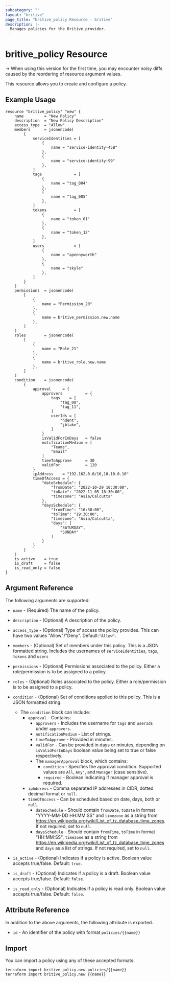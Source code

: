 ```yaml
---
subcategory: ""
layout: "britive"
page_title: "britive_policy Resource - britive"
description: |-
  Manages policies for the Britive provider.
---
```


# britive_policy Resource

-> When using this version for the first time, you may encounter noisy diffs caused by the reordering of resource argument values. 

This resource allows you to create and configure a policy.

## Example Usage

```hcl
resource "britive_policy" "new" {
    name         = "New Policy"
    description  = "New Policy Description"
    access_type  = "Allow"
    members      = jsonencode(
        {
            serviceIdentities = [
                {
                    name = "service-identity-45B"
                },
                {
                    name = "service-identity-99"
                },
            ]
            tags              = [
                {
                    name = "tag_004"
                },
                {
                    name = "tag_005"
                },
            ]
            tokens            = [
                {
                    name = "token_01"
                },
                {
                    name = "token_12"
                },
            ]
            users             = [
                {
                    name = "apennyworth"
                },
                {
                    name = "skyle"
                },
            ]
        }
    )
    permissions  = jsonencode(
        [
            {
                name = "Permission_20"
            },
            {
                name = britive_permission.new.name
            },
        ]
    )
    roles        = jsonencode(
        [
            {
                name = "Role_21"
            },
            {
                name = britive_role.new.name
            },
        ]
    )
    condition    = jsonencode(
        {
            approval     = {
                approvers          = {
                    tags    = [
                        "tag_08",
                        "tag_11",
                    ]
                    userIds = [
                        "hdent",
                        "jblake",
                    ]
                }
                isValidForInDays   = false
                notificationMedium = [
                    "Teams",
                    "Email"
                ]
                timeToApprove      = 30
                validFor           = 120
            }
            ipAddress    = "192.162.0.0/16,10.10.0.10"
            timeOfAccess = {
                "dateSchedule": {
                    "fromDate": "2022-10-29 10:30:00",
                    "toDate": "2022-11-05 18:30:00",
                    "timezone": "Asia/Calcutta"
                },
                "daysSchedule": {
                    "fromTime": "16:30:00",
                    "toTime": "19:30:00",
                    "timezone": "Asia/Calcutta",
                    "days": [
                        "SATURDAY",
                        "SUNDAY"
                    ]
                }
            }
        }
    )
    is_active    = true
    is_draft     = false
    is_read_only = false
}
```

## Argument Reference

The following arguments are supported:

* `name` - (Required) The name of the policy.

* `description` - (Optional) A description of the policy.

* `access_type` - (Optional) Type of access the policy provides. This can have two values "Allow"/"Deny". Default:`"Allow"`.

* `members` - (Optional) Set of members under this policy. This is a JSON formatted string. Includes the usernames of `serviceIdentities`, `tags`, `tokens` and `users`

* `permissions` - (Optional) Permissions associated to the policy. Either a role/permission is to be assigned to a policy.

* `roles` - (Optional) Roles associated to the policy. Either a role/permission is to be assigned to a policy.

* `condition` - (Optional) Set of conditions applied to this policy. This is a JSON formatted string.  
  * The `condition` block can include:
    * `approval` - Contains:
        * `approvers` - Includes the username for `tags` and `userIds` under `approvers`.
        * `notificationMedium` - List of strings.
        * `timeToApprove` - Provided in minutes.
        * `validFor` - Can be provided in days or minutes, depending on `isValidForInDays` boolean value being set to true or false respectively.
        * The `managerApproval` block, which contains:
            * `condition` - Specifies the approval condition. Supported values are `All`, `Any"`, and `Manager` (case sensitive).
            * `required` - Boolean indicating if manager approval is required.
    * `ipAddress` - Comma separated IP addresses in CIDR, dotted decimal format or `null`.
    * `timeOfAccess` - Can be scheduled based on date, days, both or `null`.
      * `dateSchedule` - Should contain `fromDate`, `toDate` in format "YYYY-MM-DD HH:MM:SS" and `timezone` as a string from https://en.wikipedia.org/wiki/List_of_tz_database_time_zones. If not required, set to `null`.
      * `daysSchedule` - Should contain `fromTime`, `toTime` in format "HH:MM:SS", `timezone` as a string from https://en.wikipedia.org/wiki/List_of_tz_database_time_zones and `days` as a list of strings. If not required, set to `null`.

* `is_active` - (Optional) Indicates if a policy is active. Boolean value accepts true/false. Default: `true`. 

* `is_draft` - (Optional) Indicates if a policy is a draft. Boolean value accepts true/false. Default: `false`.

* `is_read_only` - (Optional) Indicates if a policy is read only. Boolean value accepts true/false. Default: `false`.


## Attribute Reference

In addition to the above arguments, the following attribute is exported.

* `id` - An identifier of the policy with format `policies/{{name}}`

## Import

You can import a policy using any of these accepted formats:

```SH
terraform import britive_policy.new policies/{{name}}
terraform import britive_policy.new {{name}}
```
